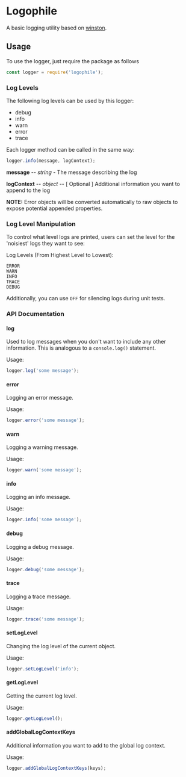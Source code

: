 # Logophile

A basic logging utility based on [winston](https://github.com/winstonjs/winston).

## Usage

To use the logger, just require the package as follows

```js
const logger = require('logophile');
```

### Log Levels

The following log levels can be used by this logger:

- debug
- info
- warn
- error
- trace

Each logger method can be called in the same way:

```js
logger.info(message, logContext);
```

**message** -- _string_ - The message describing the log

**logContext** -- _object_ -- [ Optional ] Additional information you want to append to the log

**NOTE:** Error objects will be converted automatically to raw objects to expose potential appended properties.

### Log Level Manipulation

To control what level logs are printed, users can set the level for the 'noisiest' logs they want to see:

Log Levels (From Highest Level to Lowest):

```
ERROR
WARN
INFO
TRACE
DEBUG
```

Additionally, you can use `OFF` for silencing logs during unit tests.

### API Documentation

#### log

Used to log messages when you don't want to include any other information. This is analogous to a `console.log()` statement.

Usage:

```js
logger.log('some message');
```

#### error

Logging an error message.

Usage:

```js
logger.error('some message');
```

#### warn

Logging a warning message.

Usage:

```js
logger.warn('some message');
```

#### info

Logging an info message.

Usage:

```js
logger.info('some message');
```

#### debug

Logging a debug message.

Usage:

```js
logger.debug('some message');
```

#### trace

Logging a trace message.

Usage:

```js
logger.trace('some message');
```

#### setLogLevel

Changing the log level of the current object.

Usage:

```js
logger.setLogLevel('info');
```

#### getLogLevel

Getting the current log level.

Usage:

```js
logger.getLogLevel();
```

#### addGlobalLogContextKeys

Additional information you want to add to the global log context.

Usage:

```js
logger.addGlobalLogContextKeys(keys);
```
